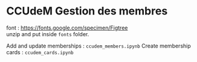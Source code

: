 # CCUdeM Gestion des membres  

font : https://fonts.google.com/specimen/Figtree  
unzip and put inside `fonts` folder.  

Add and update memberships : `ccudem_members.ipynb`
Create membership cards : `ccudem_cards.ipynb`

